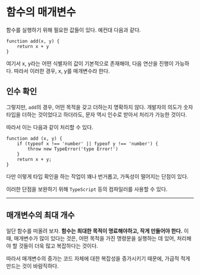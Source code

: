 # **함수의 매개변수**

함수를 실행하기 위해 필요한 값들이 있다. 예컨대 다음과 같다.

```
function add(x, y) {
    return x + y
}
```

여기서 x, y라는 어떤 식별자의 값이 기본적으로 존재해야, 다음 연산을 진행이 가능하다. 따라서 이러한 경우, x, y를 매개변수라 한다.

## **인수 확인**

그렇지만, `add`의 경우, 어떤 목적을 갖고 더하는지 명확하지 않다.
개발자의 의도가 숫자 타입을 더하는 것이었다고 하더라도, 문자 역시 인수로 받아서 처리가 가능한 것이다.

따라서 이는 다음과 같이 처리할 수 있다.

```
function add (x, y) {
    if (typeof x !== 'number' || fypeof y !== 'number') {
        throw new TypeError('type Error!')
    }
    return x + y;
}
```

다만 이렇게 타입 확인을 하는 작업이 꽤나 번거롭고, 가독성이 떨어지는 단점이 있다.

이러한 단점을 보완하기 위해 `TypeScript` 등의 컴파일러를 사용할 수 있다.

---

## **매개변수의 최대 개수**

일단 함수를 떠올려 보자.
**함수는 최대한 목적이 명료해야하고, 작게 만들어야 한다.** 이때, 매개변수가 많이 있다는 것은, 어떤 목적을 가진 명령문을 실행하는 데 있어, 처리해야 할 것들이 더욱 많고 복잡하다는 것이다.

따라서 매개변수의 증가는 코드 자체에 대한 복잡성을 증가시키기 때문에, 가급적 적게 만드는 것이 바람직하다.
